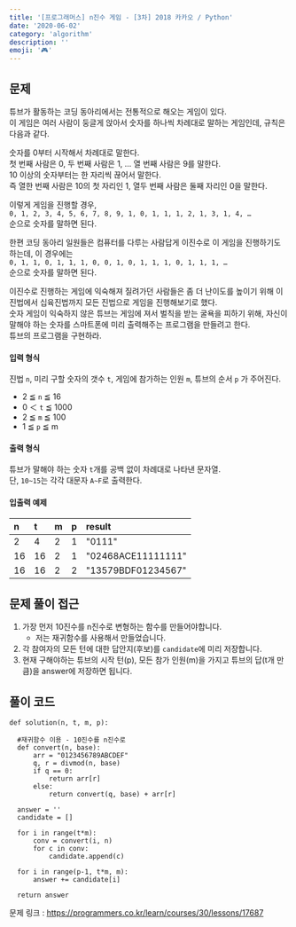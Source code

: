 ```yaml
---
title: '[프로그래머스] n진수 게임 - [3차] 2018 카카오 / Python'
date: '2020-06-02'
category: 'algorithm'
description: ''
emoji: '🎮'
---
```


## 문제

튜브가 활동하는 코딩 동아리에서는 전통적으로 해오는 게임이 있다.  
이 게임은 여러 사람이 둥글게 앉아서 숫자를 하나씩 차례대로 말하는 게임인데, 규칙은 다음과 같다.

숫자를 0부터 시작해서 차례대로 말한다.  
첫 번째 사람은 0, 두 번째 사람은 1, … 열 번째 사람은 9를 말한다.  
10 이상의 숫자부터는 한 자리씩 끊어서 말한다.  
즉 열한 번째 사람은 10의 첫 자리인 1, 열두 번째 사람은 둘째 자리인 0을 말한다.

이렇게 게임을 진행할 경우,  
`0, 1, 2, 3, 4, 5, 6, 7, 8, 9, 1, 0, 1, 1, 1, 2, 1, 3, 1, 4, …`  
순으로 숫자를 말하면 된다.

한편 코딩 동아리 일원들은 컴퓨터를 다루는 사람답게 이진수로 이 게임을 진행하기도 하는데, 이 경우에는  
`0, 1, 1, 0, 1, 1, 1, 0, 0, 1, 0, 1, 1, 1, 0, 1, 1, 1, …`  
순으로 숫자를 말하면 된다.

이진수로 진행하는 게임에 익숙해져 질려가던 사람들은 좀 더 난이도를 높이기 위해 이진법에서 십육진법까지 모든 진법으로 게임을 진행해보기로 했다.  
숫자 게임이 익숙하지 않은 튜브는 게임에 져서 벌칙을 받는 굴욕을 피하기 위해, 자신이 말해야 하는 숫자를 스마트폰에 미리 출력해주는 프로그램을 만들려고 한다.  
튜브의 프로그램을 구현하라.

#### 입력 형식

진법 `n`, 미리 구할 숫자의 갯수 `t`, 게임에 참가하는 인원 `m`, 튜브의 순서 `p` 가 주어진다.

- 2 ≦ `n` ≦ 16
- 0 ＜ `t` ≦ 1000
- 2 ≦ `m` ≦ 100
- 1 ≦ `p` ≦ m

#### 출력 형식

튜브가 말해야 하는 숫자 `t`개를 공백 없이 차례대로 나타낸 문자열.  
단, `10~15`는 각각 대문자 `A~F`로 출력한다.

#### 입출력 예제

| n   | t   | m   | p   | result             |
| :-- | :-- | :-- | :-- | :----------------- |
| 2   | 4   | 2   | 1   | "0111"             |
| 16  | 16  | 2   | 1   | "02468ACE11111111" |
| 16  | 16  | 2   | 2   | "13579BDF01234567" |

## 문제 풀이 접근

1. 가장 먼저 10진수를 n진수로 변형하는 함수를 만들어야합니다.
   - 저는 재귀함수를 사용해서 만들었습니다.
2. 각 참여자의 모든 턴에 대한 답안지(후보)를 `candidate`에 미리 저장합니다.
3. 현재 구해야하는 튜브의 시작 턴(p), 모든 참가 인원(m)을 가지고 튜브의 답(t개 만큼)을 answer에 저장하면 됩니다.

## 풀이 코드

```python:title=Python
def solution(n, t, m, p):

  #재귀함수 이용 - 10진수를 n진수로
  def convert(n, base):
      arr = "0123456789ABCDEF"
      q, r = divmod(n, base)
      if q == 0:
          return arr[r]
      else:
          return convert(q, base) + arr[r]

  answer = ''
  candidate = []

  for i in range(t*m):
      conv = convert(i, n)
      for c in conv:
          candidate.append(c)

  for i in range(p-1, t*m, m):
      answer += candidate[i]

  return answer
```

문제 링크 : https://programmers.co.kr/learn/courses/30/lessons/17687
